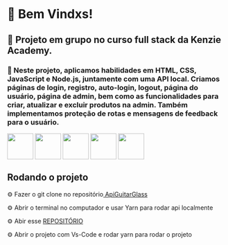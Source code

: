 <h1> 🌴 Bem Vindxs! </h1>

<h2> 🌱 Projeto em grupo no curso full stack da Kenzie Academy.</h2>

<h3 > 🐥 Neste projeto, aplicamos habilidades em HTML, CSS, JavaScript e Node.js, juntamente com uma API local. Criamos páginas de login, registro, auto-login, logout, página do usuário, página de admin, bem como as funcionalidades para criar, atualizar e excluir produtos na admin. Também implementamos proteção de rotas e mensagens de feedback para o usuário.</h3>
 
 <img align="center" width="60px" src="https://cdn.jsdelivr.net/gh/devicons/devicon/icons/html5/html5-original.svg" /> <img align="center" width="60px" src="https://cdn.jsdelivr.net/gh/devicons/devicon/icons/css3/css3-original.svg" /> <img align="center" width="60px" src="https://cdn.jsdelivr.net/gh/devicons/devicon/icons/javascript/javascript-original.svg" /> <img align="center" width="60px" src="https://cdn.jsdelivr.net/gh/devicons/devicon/icons/nodejs/nodejs-original.svg" /> <img align="center" width="60px"  src="https://cdn.jsdelivr.net/gh/devicons/devicon/icons/yarn/yarn-original.svg" />
          
     
  <h2> Rodando o projeto </h2>
  
  <p>⚙️ Fazer o git clone no repositório<a href="https://github.com/osoriobrunoluis/ApiGuitarGlass"> ApiGuitarGlass</a>
  <p>⚙️ Abrir o terminal no computador e usar Yarn para rodar api localmente </p> 
  <p>⚙️ Abir esse <a href="https://github.com/osoriobrunoluis/Projeto-Front-End-Guitar-Glass"> REPOSITÓRIO </a>
  <p>⚙️ Abrir o projeto com Vs-Code e rodar yarn para rodar o projeto </p>


